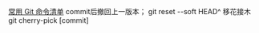 [常用 Git 命令清单](https://www.ruanyifeng.com/blog/2015/12/git-cheat-sheet.html)
commit后撤回上一版本； git reset --soft HEAD^
移花接木 git cherry-pick [commit]